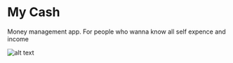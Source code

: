 # My Cash
Money management app. For people who wanna know all self expence and income

![alt text](http://images/img.png)
